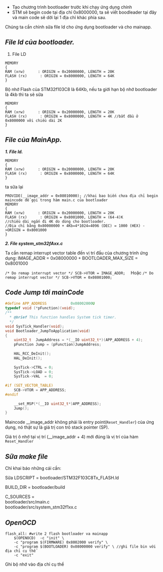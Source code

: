 - Tạo chương trình bootloader trước khi chạy ứng dụng chính
- STM sẽ begin code tại địa chỉ 0x8000000, ta sẽ viết boodleader tại đây và main code sẽ dời lại 1 địa chỉ khác phía sau.

Chúng ta cần chỉnh sữa file ld cho ứng dụng bootloader và cho mainapp.

***File ld của bootloader.***
--------

1. File LD

```
MEMORY
{
RAM (xrw)      : ORIGIN = 0x20000000, LENGTH = 20K
FLASH (rx)      : ORIGIN = 0x8000000, LENGTH = 64K
}
```
 Bộ nhớ Flash của STM32f103C8 là 64Kb, nếu ta giới hạn bộ nhớ bootloader là 4kb thì ta sẽ sữa
 ```
 MEMORY
{
RAM (xrw)      : ORIGIN = 0x20000000, LENGTH = 20K
FLASH (rx)      : ORIGIN = 0x8000000, LENGTH = 4K //bắt đầu ở 0x8000000 vỡi chiều dài 2K
}
 ```

 ***File của MainApp.***
 ----------------

 ***1. File ld.***

```
MEMORY
{
RAM (xrw)      : ORIGIN = 0x20000000, LENGTH = 20K
FLASH (rx)      : ORIGIN = 0x8000000, LENGTH = 64K
}
```
 ta sữa lại
```
PROVIDE(__image_addr = 0x08010000); //khai bao biến chưa địa chỉ begin maincode để gọi trong hàm main.c của bootloader
MEMORY
{
RAM (xrw)      : ORIGIN = 0x20000000, LENGTH = 20K
FLASH (rx)      : ORIGIN = 0x8001000, LENGTH = (64-4)K 
//chiều dài ngắn đi 4K do dùng cho bootloader.
//Địa chỉ bằng 0x80000000 + 4Kb=4*1024=4096 (DEC) = 1000 (HEX) ->ORIGIN = 0x8001000
}
```

***2. File system_stm32fAxx.c***

Ta cần remap interrupt vector table đến vị trí đầu của chương trình ứng dụng:
IMAGE_ADDR = 0x08000000  + BOOTLOADER_MAX_SIZE = 0x8001000

```/* Do remap interrupt vector */ SCB->VTOR = IMAGE_ADDR;  ``` Hoặc ```/* Do remap interrupt vector */ SCB->VTOR = 0x08001000;  ```

***Code Jump tới mainCode***
---------------

```c
#define APP_ADDRESS           0x08002000U
typedef void (*pFunction)(void);
/**
  * @brief This function handles System tick timer.
  */
void SysTick_Handler(void);
void Bootloader_JumpToApplication(void)
{
    uint32_t  JumpAddress = *(__IO uint32_t*)(APP_ADDRESS + 4);
    pFunction Jump = (pFunction)JumpAddress;
    
    HAL_RCC_DeInit();
    HAL_DeInit();
    
    SysTick->CTRL = 0;
    SysTick->LOAD = 0;
    SysTick->VAL  = 0;
    
#if (SET_VECTOR_TABLE)
    SCB->VTOR = APP_ADDRESS;
#endif
    
    __set_MSP(*(__IO uint32_t*)APP_ADDRESS);
    Jump();
}
```
Maincode __image_addr không phải là entry point(```Reset_Handler```) của ứng dụng, nó thật sự là giá trị con trỏ stack pointer (SP). 

Giá trị ô nhớ tại vị trí (__image_addr + 4) mới đúng là vị trí của hàm ```Reset_Handler```

***Sữa make file***
------

Chỉ khai báo những cái cần:

 Sữa LDSCRIPT = bootloader/STM32F103C8Tx_FLASH.ld
 
 BUILD_DIR = bootloader/build
 
 C_SOURCES =  \
bootloader/src/main.c \
bootloader/src/system_stm32f1xx.c

***OpenOCD***
--------------
```
flash_all: #write 2 flash bootloader va mainapp
	$(OPENOCD)	-c "init" \
	-c "program $(FIRMWARE) 0x8002000 verify" \
	-c "program $(BOOTLOADER) 0x08000000 verify" \ //ghi file bin với địa chỉ cụ thể
	-c "exit"
 ```
 Ghi bộ nhớ vào địa chỉ cụ thể
